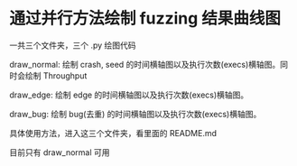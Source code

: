 # 通过并行方法绘制 fuzzing 结果曲线图

一共三个文件夹，三个 .py 绘图代码

draw_normal: 绘制 crash, seed 的时间横轴图以及执行次数(execs)横轴图。同时会绘制 Throughput

draw_edge: 绘制 edge 的时间横轴图以及执行次数(execs)横轴图。

draw_bug: 绘制 bug(去重) 的时间横轴图以及执行次数(execs)横轴图。

具体使用方法，进入这三个文件夹，看里面的 README.md

目前只有 draw_normal 可用

